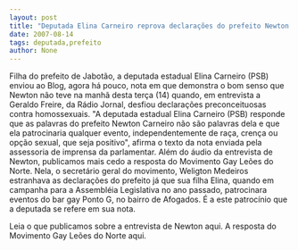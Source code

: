 ```yaml
---
layout: post
title: "Deputada Elina Carneiro reprova declarações do prefeito Newton sobre homossexuais"
date: 2007-08-14
tags: deputada,prefeito
author: None
---
```

Filha do prefeito de Jabot&atilde;o, a deputada estadual Elina Carneiro&nbsp;(PSB) enviou ao Blog, agora h&aacute; pouco, nota em que demonstra o bom senso que Newton n&atilde;o teve na manh&atilde; desta ter&ccedil;a (14) quando, em entrevista a Geraldo Freire, da R&aacute;dio Jornal, desfiou declara&ccedil;&otilde;es preconceituosas contra homossexuais. 
&quot;A deputada estadual Elina Carneiro (PSB) responde que as palavras do prefeito Newton Carneiro n&atilde;o s&atilde;o palavras dela e que ela patrocinaria qualquer evento, independentemente de ra&ccedil;a, cren&ccedil;a ou op&ccedil;&atilde;o sexual, que seja positivo&quot;, afirma o texto da nota enviada pela assessoria de imprensa da parlamentar.
Al&eacute;m do &aacute;udio da entrevista de Newton, publicamos mais cedo a resposta do Movimento Gay Le&otilde;es do Norte. Nela, o secret&aacute;rio geral do movimento, Weligton Medeiros estranhava as declara&ccedil;&otilde;es do prefeito j&aacute; que sua filha Elina, quando em campanha para a Assembl&eacute;ia Legislativa no ano passado, patrocinara eventos do bar gay Ponto G, no bairro de Afogados. &Eacute; a este patroc&iacute;nio que a deputada se refere em sua nota.

Leia o que publicamos sobre a entrevista de Newton aqui.
A&nbsp;resposta do Movimento Gay Le&otilde;es do Norte aqui. 